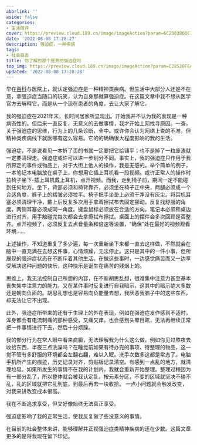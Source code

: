 ```yaml
---
abbrlink: ''
aside: false
categories:
- 生活随评
cover: https://preview.cloud.189.cn/image/imageAction?param=6C2D03860C1AB6079B9726F344A802D973233D8B374AAED75003643964C62EBD8C299CCA2DDC2BD76F82953E20381D7B0ACDEFC44171A1406F547F4563FC85F248E1C8F682EA9073BC8FD4690950DBB9F3F0E793816CC1BCFF785F66AD2EBDF434351B404503D04DD47FEB31DB8A3BAF
date: '2022-08-08 17:28:27'
description: 强迫症，一种疾病
tags:
- 社会百态
title: 你了解的那个是真的强迫症吗
top_img: https://preview.cloud.189.cn/image/imageAction?param=C28528FEA693DEB846AF0229F0621F8721ECFAF2DA89895B56F34B566FC54E33D5CBE0CA9F7B628BE1B7A9DA904214DB42F372AF64C74485D4264E2189220914482ABED527BAA08C64E7E7AF124BA6CC4CD917FBBEDADA4F1EC50C77A1A7FD556EFAB10EA619FBBA089C3415DEBC69A4
updated: '2022-08-08 17:28:28'
---
```

早在[百科](https://baike.baidu.com/item/%E5%BC%BA%E8%BF%AB%E7%97%87/90900?fr=aladdin)与医院上，就认定强迫症是一种精神类疾病。但生活中大部分人还是不在意，拿强迫症当随口的玩笑，认为自身那就算强迫症。在这篇文章中我不想从医学官方去解释它，而是从一个现在患者的角度，去让大家了解它。

我的强迫症在2021年末，长时间居家所显现出。开始我并不认为我的表现是一种病态性的。但后来一直反复、无意义的去做事情，我才开始上网找寻原因。一查，关于强迫症的思维，行为上的几条诊断，全中。或许你会认为网络上查的不准，但精神类疾病线下就医哪有这么容易。它的的确确很大程度影响的我的生活。

强迫症，不是说看见一本折了页的书就一定要把它给铺平；也不是掉了一粒废渣就一定要清理走。强迫症或许可以进一步划分不同。事实上，我的强迫症只作用于我所界定的事件或物品上，对于大街上他人的操作，我是无感的。举个简单的例子，一本笔记本电脑放在桌子上，你想用它插上耳机看一段视频。或许正常人的操作时拉椅子坐下-插上耳机戴上耳机，点开视频。而我，走到椅子前，期间一定不能碰到任何地方。坐下，背部必须和椅背靠齐，必须坐在椅子正中央，两腿必须成一个合适角度，裤子上的褶皱必须拉平。椅子把手坐垫上必须干净没有灰尘。将耳机耳塞必须清理干净，戴上后反复多次用手拿着擦拭布去固定挪动，反复找舒服的角度，两侧耳塞必须成同一角度。键盘鼠标必须放在合适的方向。笔记本必须和桌边进行对齐，用手触碰完每次都会去拿擦拭布擦拭。桌面上的摆件会多次回顾是否整齐。点开视频了，必须反复去点音量条和倍速等设置，“确保”处在最好的视频观看环境……

上述操作，不知道重复了多少遍，每一次重新坐下来都一直去这样做，不然就会在脑中一直充满在去想这件事，心情烦躁，无法停止。这只是其中的一件小事，但所展现的强迫症状态在不断斥着其他生活。在做这些事时，一边感觉痛苦而又一边享受解决这种问题的快乐，这种快乐是诞生在痛苦的残烟上的。

思维上，我无法控制自己所想的内容，在不断胡思乱想，很难集中注意力甚至基本丧失集中注意力的能力。又在某件事时反复进行自我暗示，这其中的暗示绝大多数还是朝向负面的。胡思乱想也是容易向负能量去想，我厌恶我脑子中的这些东西，却无法让它不出现。

此外，强迫症所带来的还有于生理上的外在表现，例如在强迫症发作感到不适时，浑身都会有电流刺痛的那种感受，又痛又痒。也会感到头晕目眩，无法再继续正常把一件事情进行下去，然后十分烦躁。

我的部分行为在常人眼中看来疯癫，无法理解我为什么这么做。例如你见过熬夜去收拾东西，半夜三点洗澡吗？在睡觉前如果有待办完的事项、待整理的物品，这一觉不管有多舒服的环境都会左翻右翻，难以入眠。洗手次数多这都是常态了。电脑手机所产生的痕迹，历史记录对齐，剪贴板记录清空。有感到一点乱的地方，就清理垃圾。如果所发生的事情不在我的计划内，我就会重新开始整理。整理过程因为有一部分乱了，所以整体就会被我认定乱，按元素分区，不变的区域就坚决不碰不乱，乱的区域就把它乱到底，到最后再去一块收拾。  一点小问题就会触发改变，对我来讲改变成本很高。

我在不断追求享受，但又好像始终无法真正享受。

强迫症影响了我的正常生活，使我反复做了些没意义的事情。

在目前的社会整体来讲，能够理解并正视强迫症类精神疾病的还在少数。这篇文章更多的是将我现在留下印记。
